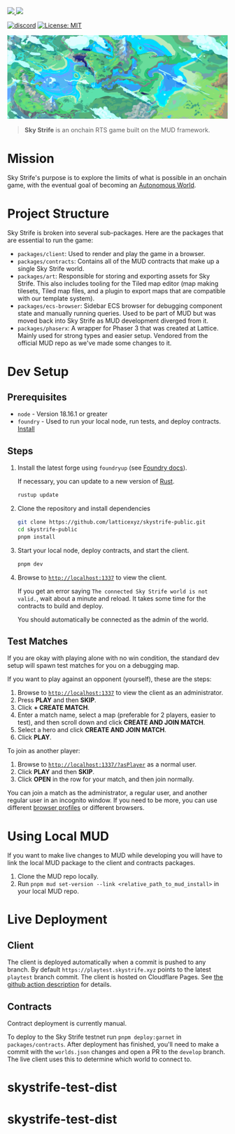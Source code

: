 <a href="https://twitter.com/skystrifeHQ">
  <img src="https://img.shields.io/twitter/follow/skystrifeHQ?style=social"/>
</a>
<a href="https://twitter.com/latticexyz">
  <img src="https://img.shields.io/twitter/follow/latticexyz?style=social"/>
</a>

[![discord](https://img.shields.io/badge/join-latticexyz-black?logo=discord&logoColor=white)](https://discord.gg/latticexyz)
[![License: MIT](https://img.shields.io/badge/License-MIT-blue.svg)](https://opensource.org/licenses/MIT)

![sky strife cloud background](packages/client/src/public/assets/background.png)

> **Sky Strife** is an onchain RTS game built on the MUD framework.

# Mission

Sky Strife's purpose is to explore the limits of what is possible in an onchain game, with the eventual goal of becoming an [Autonomous World](https://0xparc.org/blog/autonomous-worlds).

# Project Structure

Sky Strife is broken into several sub-packages. Here are the packages that are essential to run the game:

- `packages/client`: Used to render and play the game in a browser.
- `packages/contracts`: Contains all of the MUD contracts that make up a single Sky Strife world.
- `packages/art`: Responsible for storing and exporting assets for Sky Strife. This also includes tooling for the Tiled map editor (map making tilesets, Tiled map files, and a plugin to export maps that are compatible with our template system).
- `packages/ecs-browser`: Sidebar ECS browser for debugging component state and manually running queries. Used to be part of MUD but was moved back into Sky Strife as MUD development diverged from it.
- `packages/phaserx`: A wrapper for Phaser 3 that was created at Lattice. Mainly used for strong types and easier setup. Vendored from the official MUD repo as we've made some changes to it.

# Dev Setup

## Prerequisites

- `node` - Version 18.16.1 or greater
- `foundry` - Used to run your local node, run tests, and deploy contracts. [Install](https://github.com/foundry-rs/foundry#installation)

## Steps

1. Install the latest forge using `foundryup` (see [Foundry docs](https://book.getfoundry.sh/getting-started/installation)).

   If necessary, you can update to a new version of [Rust](https://doc.rust-lang.org/book/ch01-01-installation.html).

   ```sh copy
   rustup update
   ```

2. Clone the repository and install dependencies

   ```sh copy
   git clone https://github.com/latticexyz/skystrife-public.git
   cd skystrife-public
   pnpm install
   ```

3. Start your local node, deploy contracts, and start the client.

   ```sh copy
   pnpm dev
   ```

4. Browse to [`http://localhost:1337`](http://localhost:1337) to view the client.

   If you get an error saying `The connected Sky Strife world is not valid.`, wait about a minute and reload.
   It takes some time for the contracts to build and deploy.

   You should automatically be connected as the admin of the world.

## Test Matches

If you are okay with playing alone with no win condition, the standard dev setup will spawn test matches for you on a debugging map.

If you want to play against an opponent (yourself), these are the steps:

1. Browse to [`http://localhost:1337`](http://localhost:1337) to view the client as an administrator.
1. Press **PLAY** and then **SKIP**.
1. Click **+ CREATE MATCH**.
1. Enter a match name, select a map (preferable for 2 players, easier to test), and then scroll down and click **CREATE AND JOIN MATCH**.
1. Select a hero and click **CREATE AND JOIN MATCH**.
1. Click **PLAY**.

To join as another player:

1. Browse to [`http://localhost:1337/?asPlayer`](http://localhost:1337/?asPlayer) as a normal user.
1. Click **PLAY** and then **SKIP**.
1. Click **OPEN** in the row for your match, and then join normally.

You can join a match as the administrator, a regular user, and another regular user in an incognito window.
If you need to be more, you can use different [browser profiles](https://support.google.com/chrome/answer/2364824?hl=en&co=GENIE.Platform%3DDesktop) or different browsers.

# Using Local MUD

If you want to make live changes to MUD while developing you will have to link the local MUD package to the client and contracts packages.

1. Clone the MUD repo locally.
2. Run `pnpm mud set-version --link <relative_path_to_mud_install>` in your local MUD repo.

# Live Deployment

## Client

The client is deployed automatically when a commit is pushed to any branch. By default `https://playtest.skystrife.xyz` points to the latest `playtest` branch commit. The client is hosted on Cloudflare Pages. See [the github action description](.github/workflows/build-client.yml) for details.

## Contracts

Contract deployment is currently manual.

To deploy to the Sky Strife testnet run `pnpm deploy:garnet` in `packages/contracts`. After deployment has finished, you'll need to make a commit with the `worlds.json` changes and open a PR to the `develop` branch. The live client uses this to determine which world to connect to.
# skystrife-test-dist
# skystrife-test-dist
